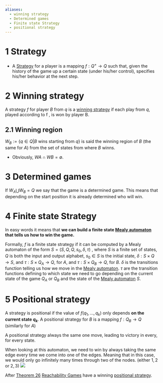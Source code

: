 ```yaml
---
aliases:
  - winning strategy
  - Determined games
  - Finite state Strategy
  - positional strategy
---
```

# 1 Strategy
- A [Strategy](Strategy.md) for a player is a mapping $f : Q^+ \to Q$ such that, given the history of the game up a certain state (under his/her control), specifies his/her behavior at the next step.

# 2 Winning strategy
 A strategy $f$ for player $B$ from $q$ is a [winning strategy](Strategy.md) if each play from $q$, played according to f , is won by player B.
## 2.1 Winning region
 $W_B := \{q \in Q | B \text{ wins starting from } q\}$ is said the winning region of $B$ (the same for $A$) from the set of states from where $B$ winns. 
- Obviously, $WA \cap WB = \emptyset$.
# 3 Determined games

If $W_A \bigcup W_B=Q$   we say that the game is a determined game. This means that depending on the start position it is already determined who will win.

# 4 Finite state Strategy


In easy words it means that **we can build a finite state [Mealy automaton](Mealy%20automaton.md) that tells us how to win the game.**

Formally, $f$ is a finite state strategy if it can be computed by a Mealy automaton of the form $S = (S, Q, Q, s_0 , \delta, \tau )$ , where $S$ is a finite set of states, $Q$ is both the input and output alphabet, $s_0 \in S$ is the initial state, $\delta : S \times Q \to S$, and $\tau : S \times Q_A \to Q$, for $A$, and $\tau : S \times Q_B → Q$, for $B$.
$\delta$ is the transitions function telling us how we move in the [Mealy automaton](Mealy%20automaton.md).
$\tau$ are the transition functions defining to which state we need to go depending on the current state of the game $Q_A$ or $Q_B$ and the state of the [Mealy automaton](Mealy%20automaton.md) $S$.


# 5 Positional strategy
A strategy is positional if the value of $f(q_1,\dots,q_k)$ only depends **on the current state $q_k$**. A positional strategy for $B$ is a mapping $f: Q_B \to Q$ (similarly for $A$)

A positional strategy always the same one move, leading to victory in every, for every state.

When looking at this automaton, we need to win by always taking the same edge every time we come into one of the edges. Meaning that in this case, we would only go infinitely many times through two of the nodes. (either $1,2$ or $2,3$)
![](Strategy_image_1.png)

After [Theorem 26](Theorem%2026.md) [Reachability Games](Muller%20Game.md) have a winning [positional strategy](Strategy.md).